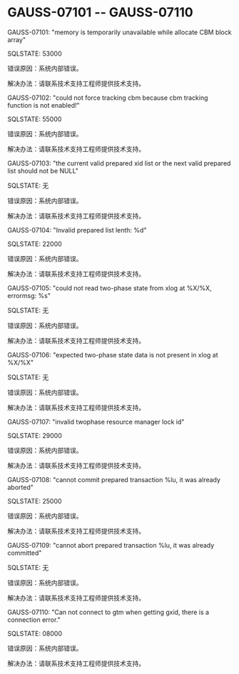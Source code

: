 # GAUSS-07101 -- GAUSS-07110<a name="ZH-CN_TOPIC_0302072942"></a>

GAUSS-07101: "memory is temporarily unavailable while allocate CBM block array"

SQLSTATE: 53000

错误原因：系统内部错误。

解决办法：请联系技术支持工程师提供技术支持。

GAUSS-07102: "could not force tracking cbm because cbm tracking function is not enabled!"

SQLSTATE: 55000

错误原因：系统内部错误。

解决办法：请联系技术支持工程师提供技术支持。

GAUSS-07103: "the current valid prepared xid list or the next valid prepared list should not be NULL"

SQLSTATE: 无

错误原因：系统内部错误。

解决办法：请联系技术支持工程师提供技术支持。

GAUSS-07104: "Invalid prepared list lenth: %d"

SQLSTATE: 22000

错误原因：系统内部错误。

解决办法：请联系技术支持工程师提供技术支持。

GAUSS-07105: "could not read two-phase state from xlog at %X/%X, errormsg: %s"

SQLSTATE: 无

错误原因：系统内部错误。

解决办法：请联系技术支持工程师提供技术支持。

GAUSS-07106: "expected two-phase state data is not present in xlog at %X/%X"

SQLSTATE: 无

错误原因：系统内部错误。

解决办法：请联系技术支持工程师提供技术支持。

GAUSS-07107: "invalid twophase resource manager lock id"

SQLSTATE: 29000

错误原因：系统内部错误。

解决办法：请联系技术支持工程师提供技术支持。

GAUSS-07108: "cannot commit prepared transaction %lu, it was already aborted"

SQLSTATE: 25000

错误原因：系统内部错误。

解决办法：请联系技术支持工程师提供技术支持。

GAUSS-07109: "cannot abort prepared transaction %lu, it was already committed"

SQLSTATE: 无

错误原因：系统内部错误。

解决办法：请联系技术支持工程师提供技术支持。

GAUSS-07110: "Can not connect to gtm when getting gxid, there is a connection error."

SQLSTATE: 08000

错误原因：系统内部错误。

解决办法：请联系技术支持工程师提供技术支持。

